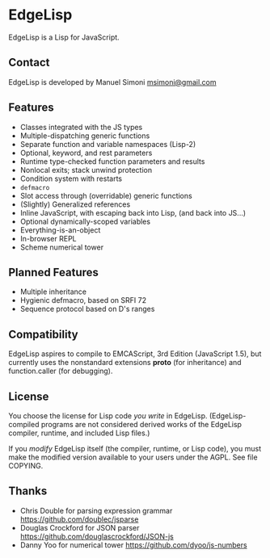 EdgeLisp
========

EdgeLisp is a Lisp for JavaScript.

Contact
-------

EdgeLisp is developed by Manuel Simoni <msimoni@gmail.com>

Features
--------

* Classes integrated with the JS types
* Multiple-dispatching generic functions
* Separate function and variable namespaces (Lisp-2)
* Optional, keyword, and rest parameters
* Runtime type-checked function parameters and results
* Nonlocal exits; stack unwind protection
* Condition system with restarts
* `defmacro`
* Slot access through (overridable) generic functions
* (Slightly) Generalized references
* Inline JavaScript, with escaping back into Lisp, (and back into JS...)
* Optional dynamically-scoped variables
* Everything-is-an-object
* In-browser REPL
* Scheme numerical tower

Planned Features
----------------

* Multiple inheritance
* Hygienic defmacro, based on SRFI 72
* Sequence protocol based on D's ranges

Compatibility
-------------

EdgeLisp aspires to compile to EMCAScript, 3rd Edition (JavaScript
1.5), but currently uses the nonstandard extensions __proto__ (for
inheritance) and function.caller (for debugging).

License
-------

You choose the license for Lisp code *you write* in EdgeLisp.
(EdgeLisp-compiled programs are not considered derived works of the
EdgeLisp compiler, runtime, and included Lisp files.)

If you *modify* EdgeLisp itself (the compiler, runtime, or Lisp code),
you must make the modified version available to your users under the
AGPL.  See file COPYING.

Thanks
------

* Chris Double for parsing expression grammar
  https://github.com/doublec/jsparse
* Douglas Crockford for JSON parser
  https://github.com/douglascrockford/JSON-js
* Danny Yoo for numerical tower
  https://github.com/dyoo/js-numbers
